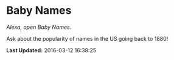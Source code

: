 # Baby Names
*Alexa, open Baby Names.*

Ask about the popularity of names in the US going back to 1880!

**Last Updated:** 2016-03-12 16:38:25
